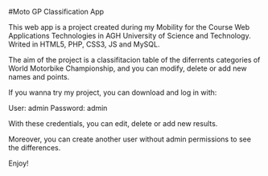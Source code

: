 #Moto GP Classification App

This web app is a project created during my Mobility for the Course Web Applications Technologies in AGH University of Science and Technology.
Writed in HTML5, PHP, CSS3,  JS and MySQL.

The aim of the project is a classifitacion table of the diferrents categories of World Motorbike Championship, and you can modify, delete or add new names and points.

If you wanna try my project, you can download and log in with:

User: admin
Password: admin

With these credentials, you can edit, delete or add new results.

Moreover, you can create another user without admin permissions to see the differences.

Enjoy!
